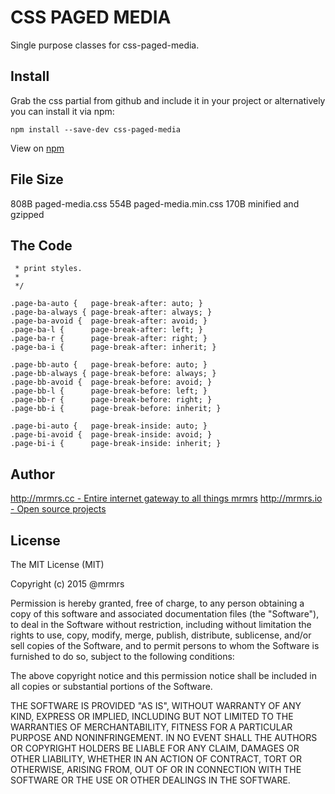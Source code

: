 # CSS PAGED MEDIA

  Single purpose classes for css-paged-media.

## Install
Grab the css partial from github and include it in your project or alternatively
you can install it via npm:
```
npm install --save-dev css-paged-media
```

View on [npm](https://www.npmjs.org/package/css-paged-media)


## File Size

808B paged-media.css
554B paged-media.min.css
170B minified and gzipped

## The Code
```
 * print styles.
 *
 */

.page-ba-auto {   page-break-after: auto; }
.page-ba-always { page-break-after: always; }
.page-ba-avoid {  page-break-after: avoid; }
.page-ba-l {      page-break-after: left; }
.page-ba-r {      page-break-after: right; }
.page-ba-i {      page-break-after: inherit; }

.page-bb-auto {   page-break-before: auto; }
.page-bb-always { page-break-before: always; }
.page-bb-avoid {  page-break-before: avoid; }
.page-bb-l {      page-break-before: left; }
.page-bb-r {      page-break-before: right; }
.page-bb-i {      page-break-before: inherit; }

.page-bi-auto {   page-break-inside: auto; }
.page-bi-avoid {  page-break-inside: avoid; }
.page-bi-i {      page-break-inside: inherit; }

```

## Author

[http://mrmrs.cc - Entire internet gateway to all things mrmrs](http://mrmrs.cc)
[http://mrmrs.io - Open source projects](http://mrmrs.io)

## License

The MIT License (MIT)

Copyright (c) 2015 @mrmrs

Permission is hereby granted, free of charge, to any person obtaining a copy
of this software and associated documentation files (the "Software"), to deal
in the Software without restriction, including without limitation the rights
to use, copy, modify, merge, publish, distribute, sublicense, and/or sell
copies of the Software, and to permit persons to whom the Software is
furnished to do so, subject to the following conditions:

The above copyright notice and this permission notice shall be included in
all copies or substantial portions of the Software.

THE SOFTWARE IS PROVIDED "AS IS", WITHOUT WARRANTY OF ANY KIND, EXPRESS OR
IMPLIED, INCLUDING BUT NOT LIMITED TO THE WARRANTIES OF MERCHANTABILITY,
FITNESS FOR A PARTICULAR PURPOSE AND NONINFRINGEMENT. IN NO EVENT SHALL THE
AUTHORS OR COPYRIGHT HOLDERS BE LIABLE FOR ANY CLAIM, DAMAGES OR OTHER
LIABILITY, WHETHER IN AN ACTION OF CONTRACT, TORT OR OTHERWISE, ARISING FROM,
OUT OF OR IN CONNECTION WITH THE SOFTWARE OR THE USE OR OTHER DEALINGS IN
THE SOFTWARE.

